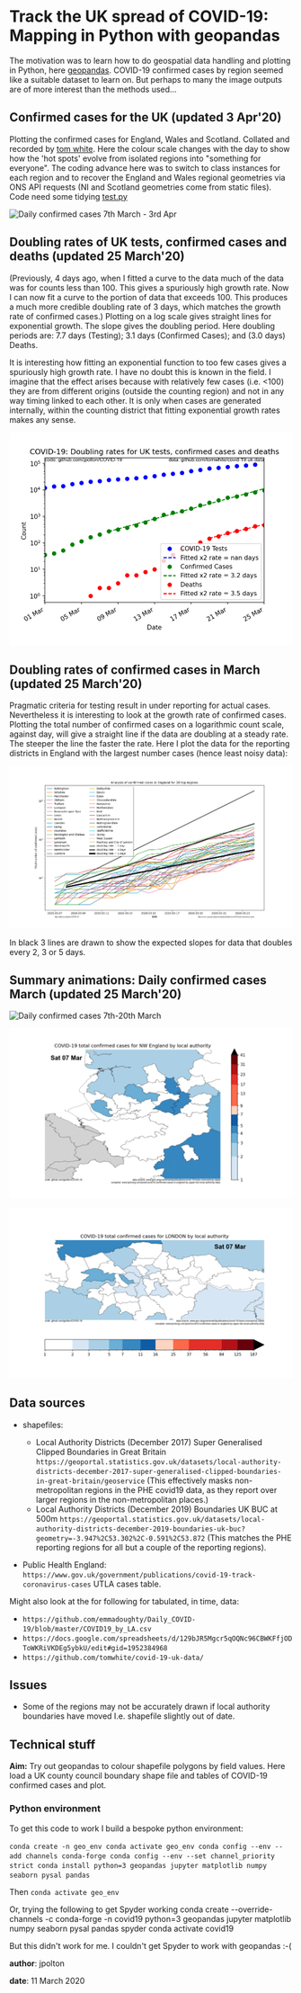  # Track the UK spread of COVID-19: Mapping in Python with geopandas

The motivation was to learn how to do geospatial data handling and plotting in Python,
here [geopandas](https://geopandas.org). COVID-19 confirmed cases by region seemed like a suitable dataset to learn on. But perhaps to many the image outputs are of more interest than the methods used...

## Confirmed cases for the UK (updated 3 Apr'20)

Plotting the confirmed cases for England, Wales and Scotland. Collated and recorded by [tom white](https://github.com/tomwhite/covid-19-uk-data/). Here the colour scale changes with the day to show how the 'hot spots' evolve from isolated regions into "something for everyone". The coding advance here was to switch to class instances for each region and to recover the England and Wales regional geometries via ONS API requests (NI and Scotland geometries come from static files). Code need some tidying [test.py](https://github.com/jpolton/COVID-19/blob/master/test.py)

![Daily confirmed cases 7th March - 3rd Apr](https://github.com/jpolton/COVID-19/blob/master/FIGURES/COVID-19_UK.gif)

## Doubling rates of UK tests, confirmed cases and deaths (updated 25 March'20)
(Previously, 4 days ago, when I fitted a curve to the data much of the data was for counts less than 100. This gives a spuriously high growth rate. Now I can now fit a curve to the portion of data that exceeds 100. This produces a much more credible doubling rate of 3 days, which matches the growth rate of confirmed cases.)
Plotting on a log scale gives straight lines for exponential growth. The slope gives the doubling period. Here doubling periods are: 7.7 days (Testing); 3.1 days (Confirmed Cases); and (3.0 days) Deaths.

It is interesting how fitting an exponential function to too few cases gives a spuriously high growth rate. I have no doubt this is known in the field. I imagine that the effect arises because with relatively few cases (i.e. <100) they are from different origins (outside the counting region) and not in any way timing linked to each other. It is only when cases are generated internally, within the counting district that fitting exponential growth rates makes any sense.

![doubling rates for COVID-19 UK totals](https://github.com/jpolton/COVID-19/blob/master/FIGURES/uk_totals.png)


## Doubling rates of confirmed cases in March (updated 25 March'20)

Pragmatic criteria for testing result in under reporting for actual cases. Nevertheless it is interesting to look at the growth rate of confirmed cases. Plotting the total number of confirmed cases on a logarithmic count scale, against day, will give a straight line if the data are doubling at a steady rate. The steeper the line the faster the rate. Here I plot the data for the reporting districts in England with the largest number cases (hence least noisy data):

![doubling rates in England](https://github.com/jpolton/COVID-19/blob/master/FIGURES/doubling_rate_England.png)

In black 3 lines are drawn to show the expected slopes for data that doubles every 2, 3 or 5 days.


## Summary animations: Daily confirmed cases March (updated 25 March'20)

![Daily confirmed cases 7th-20th March](https://github.com/jpolton/COVID-19/blob/master/FIGURES/COVID-19_England.gif)

![Daily confirmed cases 7th-20th March](https://github.com/jpolton/COVID-19/blob/master/FIGURES/COVID-19_NW.gif)

![Daily confirmed cases 7th-20th March](https://github.com/jpolton/COVID-19/blob/master/FIGURES/COVID-19_London.gif)




## Data sources

* shapefiles:
  - Local Authority Districts (December 2017) Super Generalised Clipped Boundaries in Great Britain ``https://geoportal.statistics.gov.uk/datasets/local-authority-districts-december-2017-super-generalised-clipped-boundaries-in-great-britain/geoservice`` (This effectively masks non-metropolitan regions in the PHE covid19 data, as they report over larger regions in the non-metropolitan places.)
  - Local Authority Districts (December 2019) Boundaries UK BUC at 500m ``https://geoportal.statistics.gov.uk/datasets/local-authority-districts-december-2019-boundaries-uk-buc?geometry=-3.947%2C53.302%2C-0.591%2C53.872`` (This matches the PHE reporting regions for all but a couple of the reporting regions).


* Public Health England: ``https://www.gov.uk/government/publications/covid-19-track-coronavirus-cases`` UTLA cases table.

Might also look at the for following for tabulated, in time, data:
* ``https://github.com/emmadoughty/Daily_COVID-19/blob/master/COVID19_by_LA.csv``
* ``https://docs.google.com/spreadsheets/d/129bJR5Mgcr5qOQNc96CBWKFfjODToWKRiVKDEg5ybkU/edit#gid=1952384968``
* ``https://github.com/tomwhite/covid-19-uk-data/``


## Issues

* Some of the regions may not be accurately drawn if local authority boundaries have moved I.e. shapefile slightly out of date.


## Technical stuff

 **Aim:** Try out geopandas to colour shapefile polygons by field values.
 Here load a UK county council boundary shape file and tables of COVID-19 confirmed cases and plot.



### Python environment

 To get this code to work I build a bespoke python environment:

 `conda create -n geo_env
 conda activate geo_env
 conda config --env --add channels conda-forge
 conda config --env --set channel_priority strict
 conda install python=3 geopandas jupyter matplotlib numpy seaborn pysal pandas
 `

 Then
 ``conda activate geo_env``


 Or, trying the following to get Spyder working
 conda create --override-channels -c conda-forge -n covid19 python=3 geopandas jupyter matplotlib numpy seaborn pysal pandas spyder
 conda activate covid19

 But this didn't work for me. I couldn't get Spyder to work with geopandas :-(


 **author**: jpolton

 **date**: 11 March 2020
